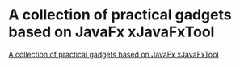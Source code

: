 # A collection of practical gadgets based on JavaFx xJavaFxTool
[A collection of practical gadgets based on JavaFx xJavaFxTool](https://aiwithcloud.com/2022/09/19/a_collection_of_practical_gadgets_based_on_javafx_xjavafxtool/)